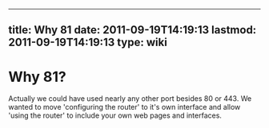 
---
title: Why 81
date: 2011-09-19T14:19:13
lastmod: 2011-09-19T14:19:13
type: wiki
---
Why 81?
=======

Actually we could have used nearly any other port besides 80 or 443. We
wanted to move 'configuring the router' to it's own interface and allow
'using the router' to include your own web pages and interfaces.
